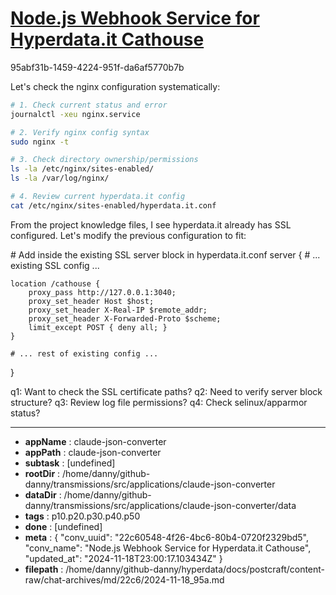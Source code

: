 # [Node.js Webhook Service for Hyperdata.it Cathouse](https://claude.ai/chat/22c60548-4f26-4bc6-80b4-0720f2329bd5)

95abf31b-1459-4224-951f-da6af5770b7b

 Let's check the nginx configuration systematically:

```bash
# 1. Check current status and error
journalctl -xeu nginx.service

# 2. Verify nginx config syntax
sudo nginx -t

# 3. Check directory ownership/permissions
ls -la /etc/nginx/sites-enabled/
ls -la /var/log/nginx/

# 4. Review current hyperdata.it config
cat /etc/nginx/sites-enabled/hyperdata.it.conf
```

From the project knowledge files, I see hyperdata.it already has SSL configured. Let's modify the previous configuration to fit:

<antArtifact identifier="nginx-config" type="application/vnd.ant.code" language="nginx" title="Updated Nginx Configuration">
# Add inside the existing SSL server block in hyperdata.it.conf
server {
    # ... existing SSL config ...
    
    location /cathouse {
        proxy_pass http://127.0.0.1:3040;
        proxy_set_header Host $host;
        proxy_set_header X-Real-IP $remote_addr;
        proxy_set_header X-Forwarded-Proto $scheme;
        limit_except POST { deny all; }
    }
    
    # ... rest of existing config ...
}
</antArtifact>

q1: Want to check the SSL certificate paths?
q2: Need to verify server block structure?
q3: Review log file permissions?
q4: Check selinux/apparmor status?

---

* **appName** : claude-json-converter
* **appPath** : claude-json-converter
* **subtask** : [undefined]
* **rootDir** : /home/danny/github-danny/transmissions/src/applications/claude-json-converter
* **dataDir** : /home/danny/github-danny/transmissions/src/applications/claude-json-converter/data
* **tags** : p10.p20.p30.p40.p50
* **done** : [undefined]
* **meta** : {
  "conv_uuid": "22c60548-4f26-4bc6-80b4-0720f2329bd5",
  "conv_name": "Node.js Webhook Service for Hyperdata.it Cathouse",
  "updated_at": "2024-11-18T23:00:17.103434Z"
}
* **filepath** : /home/danny/github-danny/hyperdata/docs/postcraft/content-raw/chat-archives/md/22c6/2024-11-18_95a.md